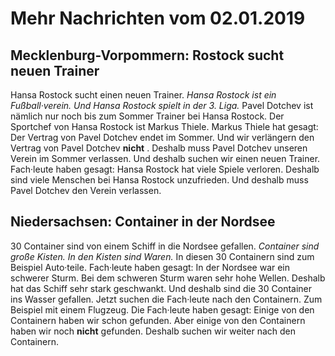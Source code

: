 # Mehr Nachrichten vom 02.01.2019


## Mecklenburg-Vorpommern: Rostock sucht neuen Trainer
Hansa Rostock sucht einen neuen Trainer. 
*Hansa Rostock ist ein Fußball·verein.* 
*Und Hansa Rostock spielt in der 3. Liga.* Pavel Dotchev ist nämlich nur noch bis zum Sommer Trainer bei Hansa Rostock. Der Sportchef von Hansa Rostock ist Markus Thiele. Markus Thiele hat gesagt: Der Vertrag von Pavel Dotchev endet im Sommer. Und wir verlängern den Vertrag von Pavel Dotchev **nicht** . Deshalb muss Pavel Dotchev unseren Verein im Sommer verlassen. Und deshalb suchen wir einen neuen Trainer. Fach·leute haben gesagt: Hansa Rostock hat viele Spiele verloren. Deshalb sind viele Menschen bei Hansa Rostock unzufrieden. Und deshalb muss Pavel Dotchev den Verein verlassen. 

## Niedersachsen: Container in der Nordsee
30 Container sind von einem Schiff in die Nordsee gefallen. 
*Container sind große Kisten.* 
*In den Kisten sind Waren.* In diesen 30 Containern sind zum Beispiel Auto·teile. Fach·leute haben gesagt: In der Nordsee war ein schwerer Sturm. Bei dem schweren Sturm waren sehr hohe Wellen. Deshalb hat das Schiff sehr stark geschwankt. Und deshalb sind die 30 Container ins Wasser gefallen. Jetzt suchen die Fach·leute nach den Containern. Zum Beispiel mit einem Flugzeug. Die Fach·leute haben gesagt: Einige von den Containern haben wir schon gefunden. Aber einige von den Containern haben wir noch **nicht** gefunden. Deshalb suchen wir weiter nach den Containern. 
